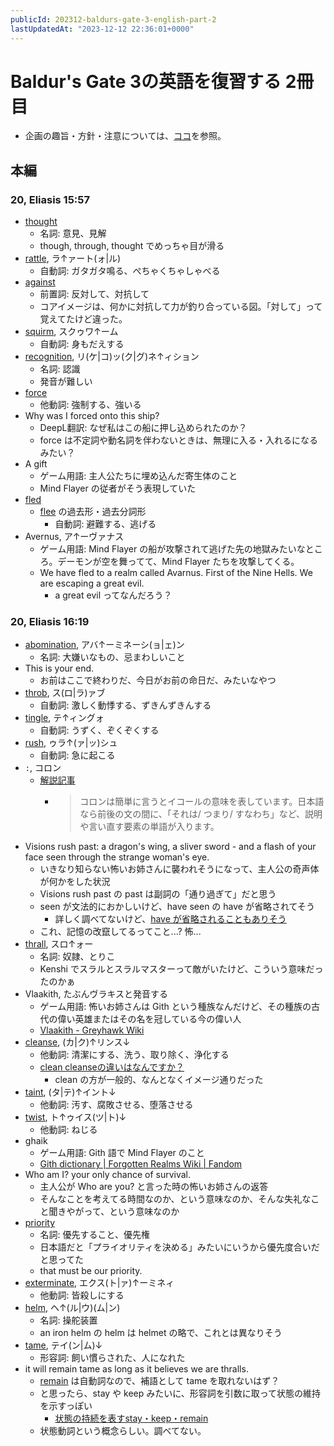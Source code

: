 ```yaml
---
publicId: 202312-baldurs-gate-3-english-part-2
lastUpdatedAt: "2023-12-12 22:36:01+0000"
---
```


# Baldur's Gate 3の英語を復習する 2冊目

- 企画の趣旨・方針・注意については、[ココ](https://kjirou.github.io/blog/articles/20231205-0001.html#%E4%BC%81%E7%94%BB%E3%81%AE%E8%B6%A3%E6%97%A8%E3%81%A8%E6%96%B9%E9%87%9D%E3%81%A8%E6%B3%A8%E6%84%8F)を参照。

## 本編

### 20, Eliasis 15:57

- [thought](https://ejje.weblio.jp/content/thought)
  - 名詞: 意見、見解
  - though, through, thought でめっちゃ目が滑る
- [rattle](https://ejje.weblio.jp/content/rattle), ラ↑ァート(ォ|ル)
  - 自動詞: ガタガタ鳴る、ぺちゃくちゃしゃべる
- [against](https://ejje.weblio.jp/content/against)
  - 前置詞: 反対して、対抗して
  - コアイメージは、何かに対抗して力が釣り合っている図。「対して」って覚えてたけど違った。
- [squirm](https://ejje.weblio.jp/content/squirm), スクゥワ↑ーム
  - 自動詞: 身もだえする
- [recognition](https://ejje.weblio.jp/content/recognition), リ(ケ|コ)ッ(ク|グ)ネ↑ィション
  - 名詞: 認識
  - 発音が難しい
- [force](https://ejje.weblio.jp/content/force)
  - 他動詞: 強制する、強いる
- Why was I forced onto this ship?
  - DeepL翻訳: なぜ私はこの船に押し込められたのか？
  - force は不定詞や動名詞を伴わないときは、無理に入る・入れるになるみたい？
- A gift
  - ゲーム用語: 主人公たちに埋め込んだ寄生体のこと
  - Mind Flayer の従者がそう表現していた
- [fled](https://ejje.weblio.jp/content/fled)
  - [flee](https://ejje.weblio.jp/content/flee) の過去形・過去分詞形
    - 自動詞: 避難する、逃げる
- Avernus, ア↑ーヴァナス
  - ゲーム用語: Mind Flayer の船が攻撃されて逃げた先の地獄みたいなところ。デーモンが空を舞ってて、Mind Flayer たちを攻撃してくる。
  - We have fled to a realm called Avarnus. First of the Nine Hells. We are escaping a great evil.
    - a great evil ってなんだろう？

### 20, Eliasis 16:19

- [abomination](https://ejje.weblio.jp/content/abomination), アバ↑ーミネーシ(ョ|ェ)ン
  - 名詞: 大嫌いなもの、忌まわしいこと
- This is your end.
  - お前はここで終わりだ、今日がお前の命日だ、みたいなやつ
- [throb](https://ejje.weblio.jp/content/throb), ス(ロ|ラ)ァブ
  - 自動詞: 激しく動悸する、ずきんずきんする
- [tingle](https://ejje.weblio.jp/content/tingle), テ↑ィングォ
  - 自動詞: うずく、ぞくぞくする
- [rush](https://ejje.weblio.jp/content/rush), ゥラ↑(ァ|ッ)シュ
  - 自動詞: 急に起こる
- `:`, コロン
  - [解説記事](<https://www.qqeng.com/blog2/study/difference-comma-colon-semicolon.html#:~:text=%E8%A8%80%E3%81%84%E3%81%BE%E3%81%97%E3%81%9F%E3%80%8D-,%E3%82%B3%E3%83%AD%E3%83%B3%20/%20colon(%EF%BC%9A),-%E3%82%B3%E3%83%AD%E3%83%B3%E3%81%AF%E7%B0%A1%E5%8D%98>)
    - > コロンは簡単に言うとイコールの意味を表しています。日本語なら前後の文の間に、「それは/ つまり/ すなわち」など、説明や言い直す要素の単語が入ります。
- Visions rush past: a dragon's wing, a sliver sword - and a flash of your face seen through the strange woman's eye.
  - いきなり知らない怖いお姉さんに襲われそうになって、主人公の奇声体が何かをした状況
  - Visions rush past の past は副詞の「通り過ぎて」だと思う
  - seen が文法的におかしいけど、have seen の have が省略されてそう
    - 詳しく調べてないけど、[have が省略されることもありそう](https://detail.chiebukuro.yahoo.co.jp/qa/question_detail/q11149642446)
  - これ、記憶の改竄してるってこと...? 怖...
- [thrall](https://ejje.weblio.jp/content/thrall), スロ↑ォー
  - 名詞: 奴隷、とりこ
  - Kenshi でスラルとスラルマスターって敵がいたけど、こういう意味だったのかぁ
- Vlaakith, たぶんヴラキスと発音する
  - ゲーム用語: 怖いお姉さんは Gith という種族なんだけど、その種族の古代の偉い英雄またはその名を冠している今の偉い人
  - [Vlaakith - Greyhawk Wiki](https://greyhawkonline.com/greyhawkwiki/Vlaakith)
- [cleanse](https://ejje.weblio.jp/content/cleanse), (カ|ク)↑リンス↓
  - 他動詞: 清潔にする、洗う、取り除く、浄化する
  - [clean cleanseの違いはなんですか？](https://detail.chiebukuro.yahoo.co.jp/qa/question_detail/q10105213305)
    - clean の方が一般的、なんとなくイメージ通りだった
- [taint](https://ejje.weblio.jp/content/taint), (タ|テ)↑イント↓
  - 他動詞: 汚す、腐敗させる、堕落させる
- [twist](https://ejje.weblio.jp/content/twist), ト↑ゥイス(ツ|ト)↓
  - 他動詞: ねじる
- ghaik
  - ゲーム用語: Gith 語で Mind Flayer のこと
  - [Gith dictionary | Forgotten Realms Wiki | Fandom](https://forgottenrealms.fandom.com/wiki/Gith_dictionary)
- Who am I? your only chance of survival.
  - 主人公が Who are you? と言った時の怖いお姉さんの返答
  - そんなことを考えてる時間なのか、という意味なのか、そんな失礼なこと聞きやがって、という意味なのか
- [priority](https://ejje.weblio.jp/content/priority)
  - 名詞: 優先すること、優先権
  - 日本語だと「プライオリティを決める」みたいにいうから優先度合いだと思ってた
  - that must be our priority.
- [exterminate](https://ejje.weblio.jp/content/exterminate), エクス(ト|ァ)↑ーミネィ
  - 他動詞: 皆殺しにする
- [helm](https://ejje.weblio.jp/content/helm), ヘ↑(ル|ウ)(ム|ン)
  - 名詞: 操舵装置
  - an iron helm の helm は helmet の略で、これとは異なりそう
- [tame](https://ejje.weblio.jp/content/tame), テイ(ン|ム)↓
  - 形容詞: 飼い慣らされた、人になれた
- it will remain tame as long as it believes we are thralls.
  - [remain](https://ejje.weblio.jp/content/remain) は自動詞なので、補語として tame を取れないはず？
  - と思ったら、stay や keep みたいに、形容詞を引数に取って状態の維持を示すっぽい
    - [状態の持続を表すstay・keep・remain](https://yasashii-english.net/2021/11/09/stay-keep-remain/)
  - 状態動詞という概念らしい。調べてない。
